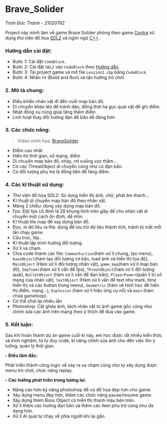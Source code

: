 # Brave_Solider
_Trịnh Đức Thành - 21020792_
 
Project này mình làm về game Brave Solider phỏng theo game [Contra](https://gamevui.vn/contra/game) sử dụng thư viện đồ họa [SDL2](https://www.libsdl.org/) và ngôn ngữ [C++](https://vi.wikipedia.org/wiki/C%2B%2B).

### Hướng dẫn cài đặt:
- Bước 1: Cài đặt `CodeBlock`.
- Bước 2: Cài đặt `SDL2` vào `CodeBlock` theo [Hướng dẫn](https://www.youtube.com/watch?v=kxi0TMXEG3g).
- Bước 3: Tải project game và mở file `Lession2.cbp` bằng `CodeBlock`.
- Bước 4: Nhấn `F9` (Build and Run) và tận hưởng trò chơi.

### 2. Mô tả chung:
- Điều khiển nhân vật đi đến cuối map bản đồ.
- Di chuyển khéo léo để tránh đạn, đồng thời hạ gục quái vật để ghi điểm.
- Nhặt đồng xu cũng giúp tăng thêm điểm
- Linh hoạt thay đổi hướng đạn để bắn dễ dàng hơn
 
### 3. Các chức năng:
> Video minh họa: 
> [BraveSolider](https://www.youtube.com/watch?v=GpWHwqQ7T-M)
- Điểm cao nhất
- Hiển thị thời gian, số mạng, điểm
- Di chuyển map bản đồ, nhảy, rơi xuống vực thẳm...
- Có các ThreatObject di chuyển cũng như có đạn bắn.
- Có đối tượng phụ trợ là đồng tiền để tăng điểm.

 
### 4. Các kĩ thuật sử dụng:
- Thư viện đồ họa SDL2: Sử dụng hiển thị ảnh, chữ, phát âm thanh...
- Kĩ thuật di chuyển map bản đồ theo nhân vật.
- Mảng 2 chiều: dùng xây dựng map bản đồ.
- Fps: Đặt fps cố định là 28 khung hình trên giây để cho nhân vật di chuyển một cách ổn định, dễ nhìn.
- Kĩ thuật tile map để xay dựng bản đồ.
- Đọc, in dữ liệu ra file: dùng để lưu trữ dữ liệu thành tích, tránh bị mất mỗi lần chạy game.
- Cấu trúc, lớp..
- Kĩ thuật lập trình hướng đối tượng.
- Xử lí va chạm.
- Chia code thành các file: `CommonFuction`(hàm xử lí chung, tạo menu), `baseObject`(hàm tạo đối tượng cơ bản, load ảnh và hiển thị tọa độ), `MainObject` (Hàm xử lí đối tượng nhân vật), `game_map`(hàm xử lí map bản đồ), `ImpTimer`(hàm xử lí vấn đề fps), `ThreatObject`(hàm xử lí đối tượng quái), `BulletObject` (hàm xử lí vấn đề đạn bắn), `PlayerPower`(quản lí trị số mạng của nhân vật), `TextObject` (Hàm xử lí vấn đề text như mark, time hiển thị và các button trong menu), `Geometric` (hàm vẽ hình học để hiển thị điểm, mạng...), `Explosion` (hàm xử lí hiệu ứng vụ nổ) và `main` (hàm chứa gameloop).
- Có thể chơi lại nhiều lần
- Photoshop: Cắt ghép ảnh, tách nhân vật từ ảnh game gốc cũng như chỉnh sửa các ảnh trên mạng theo ý thích để đưa vào game.

### 5. Kết luận:
Sau khi hoàn thành dự án game cuối kì này, em học được rất nhiều kiến thức và kinh nghiệm, từ tư duy code, kĩ năng chỉnh sửa ảnh cho đến việc lên ý tưởng, quản lý thời gian.
 
**- Điều tâm đắc:**
 
Phát triển thành công logic về xảy ra va chạm cũng như tự xây dựng được menu trò chơi, chức năng replay.
 
**- Các hướng phát triển trong tương lai:**
 
- Nâng cao hơn kỹ năng photoshop để có đồ họa đẹp hơn cho game.
- Xây dựng menu đẹp hơn, thêm các chức năng pause/resume game.
- Xây dựng thêm Boss Object có hiển thị thanh máu bên trên.
- Xử lí thêm các hướng đạn bắn và thêm các item phụ trợ cũng như đa dạng hơn.
- Xử lí AI quái tự chạy về phía người khi lại gần.
